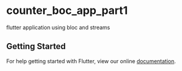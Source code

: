 # counter_boc_app_part1

flutter application using bloc and streams 

## Getting Started

For help getting started with Flutter, view our online
[documentation](https://flutter.io/).
